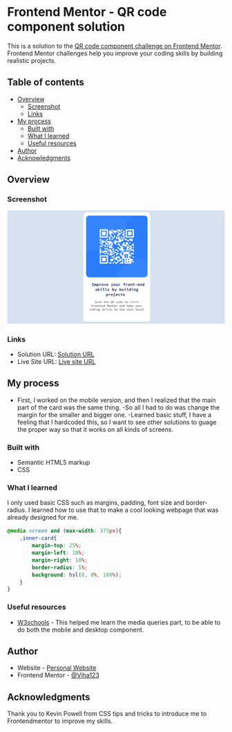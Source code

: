 # Frontend Mentor - QR code component solution

This is a solution to the [QR code component challenge on Frontend Mentor](https://www.frontendmentor.io/challenges/qr-code-component-iux_sIO_H). Frontend Mentor challenges help you improve your coding skills by building realistic projects. 

## Table of contents

- [Overview](#overview)
  - [Screenshot](#screenshot)
  - [Links](#links)
- [My process](#my-process)
  - [Built with](#built-with)
  - [What I learned](#what-i-learned)
  - [Useful resources](#useful-resources)
- [Author](#author)
- [Acknowledgments](#acknowledgments)


## Overview

### Screenshot

  ![image](images\qr-code-desktop.PNG)


### Links

- Solution URL: [Solution URL](https://your-solution-url.com)
- Live Site URL: [Live site URL](https://your-live-site-url.com)

## My process
- First, I worked on the mobile version, and then I realized that the main part of the card was the same thing. 
-So all I had to do was change the margin for the smaller and bigger one. 
-Learned basic stuff, I have a feeling that I hardcoded this, so I want to see other solutions to guage the proper way so that it works on all kinds of screens. 
### Built with

- Semantic HTML5 markup
- CSS


### What I learned

I only used basic CSS such as margins, padding, font size and border-radius. I learned how to use that to make a cool looking webpage that was already designed for me. 


```css
@media screen and (max-width: 375px){
    .inner-card{
        margin-top: 25%;
        margin-left: 10%;
        margin-right: 10%;
        border-radius: 5%;
        background: hsl(0, 0%, 100%);
    }
}
```

### Useful resources

- [W3schools](https://www.w3schools.com/) - This helped me learn the media queries part, to be able to do both the mobile and desktop component. 


## Author

- Website - [Personal Website](https://viha123.github.io/index.html)
- Frontend Mentor - [@Viha123](https://www.frontendmentor.io/profile/Viha123)


## Acknowledgments

Thank you to Kevin Powell from CSS tips and tricks to introduce me to Frontendmentor to improve my skills.

